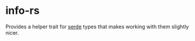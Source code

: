 # info-rs
Provides a helper trait for [serde](https://serde.rs) types that makes working with them slightly nicer.
